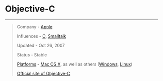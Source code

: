 # Objective-C

---

> Company - [Apple](apple.md)
>
> Influences - [C](c.md), [Smalltalk](smalltalk.md)
>
> Updated - Oct 26, 2007
>
> Status - Stable
>
> [Platforms](platforms.md) - [Mac OS X](mac_os_x.md), as well as others ([Windows](windows.md), [Linux](linux.md))
>
> [Official site of Objective-C](http://developer.apple.com/library/mac/navigation/)
